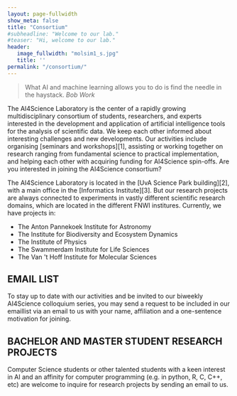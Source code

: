 ```yaml
---
layout: page-fullwidth 
show_meta: false
title: "Consortium"
#subheadline: "Welcome to our lab."
#teaser: "Hi, welcome to our lab."
header:
   image_fullwidth: "molsim1_s.jpg"
   title: ''
permalink: "/consortium/"
---
```

> What AI and machine learning allows you to do is find the needle in the haystack.
<cite>Bob Work</cite>

The AI4Science Laboratory is the center of a rapidly growing multidisciplinary consortium of students, researchers, and experts interested in the development and application of artificial intelligence tools for the analysis of scientific data. We keep each other informed about interesting challenges and new developments. Our activities include organising [seminars and workshops][1], assisting or working together on research ranging from fundamental science to practical implementation, and helping each other with acquiring funding for AI4Science spin-offs. Are you interested in joining the AI4Science consortium?

The AI4Science Laboratory is located in the [UvA Science Park building][2], with a main office in the [Informatics Institute][3]. But our research projects are always connected to experiments in vastly different scientific research domains, which are located in the different FNWI institures. Currently, we have projects in:

- The Anton Pannekoek Institute for Astronomy
- The Institute for Biodiversity and Ecosystem Dynamics
- The Institute of Physics
- The Swammerdam Institute for Life Sciences
- The Van 't Hoff Institute for Molecular Sciences

## EMAIL LIST
To stay up to date with our activities and be invited to our biweekly AI4Science colloquium series, you may send a request to be included in our emaillist via an email to us with your name, affiliation and a one-sentence motivation for joining.

## BACHELOR AND MASTER STUDENT RESEARCH PROJECTS
Computer Science students or other talented students with a keen interest in AI and an affinity for computer programming (e.g. in python, R, C, C++, etc) are welcome to inquire for research projects by sending an email to us.
